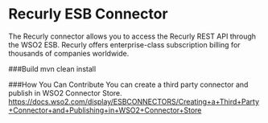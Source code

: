 # Recurly ESB Connector
The Recurly connector allows you to access the Recurly REST API through the WSO2 ESB. Recurly offers enterprise-class subscription billing for thousands of companies worldwide.

###Build
mvn clean install

###How You Can Contribute
You can create a third party connector and publish in WSO2 Connector Store.
https://docs.wso2.com/display/ESBCONNECTORS/Creating+a+Third+Party+Connector+and+Publishing+in+WSO2+Connector+Store
